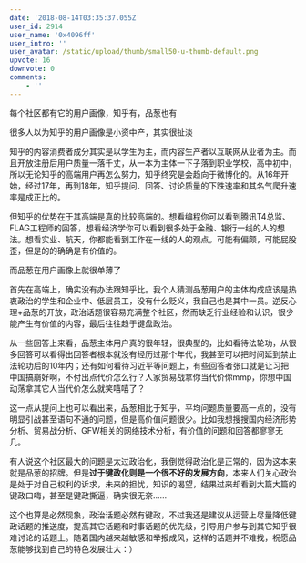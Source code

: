 ```yaml
---
date: '2018-08-14T03:35:37.055Z'
user_id: 2914
user_name: '0x4096ff'
user_intro: ''
user_avatar: /static/upload/thumb/small50-u-thumb-default.png
upvote: 16
downvote: 0
comments:
    - ''
---
```


每个社区都有它的用户画像，知乎有，品葱也有

很多人以为知乎的用户画像是小资中产，其实很扯淡

知乎的内容消费者成分其实是以学生为主，而内容生产者以互联网从业者为主。而且开放注册后用户质量一落千丈，从一本为主体一下子落到职业学校，高中初中，所以无论知乎的高端用户再怎么努力，知乎终究是会趋向于微博化的。从16年开始，经过17年，再到18年，知乎提问、回答、讨论质量的下跌速率和其名气爬升速率是成正比的。

但知乎的优势在于其高端是真的比较高端的。想看编程你可以看到腾讯T4总监、FLAG工程师的回答，想看经济学你可以看到很多处于金融、银行一线的人的想法。想看实业、航天，你都能看到工作在一线的人的观点。可能有偏颇，可能屁股歪，但是的的确确是有价值的。

而品葱在用户画像上就很单薄了

首先在高端上，确实没有办法跟知乎比。我个人猜测品葱用户的主体构成应该是热衷政治的学生和企业中、低层员工，没有什么贬义，我自己也是其中一员。逆反心理+品葱的开放，政治话题很容易充满整个社区，然而缺乏行业经验和认识，很少能产生有价值的内容，最后往往趋于键盘政治。

从一些回答上来看，品葱主体用户真的很年轻，很典型的，比如看待法轮功，从很多回答可以看得出回答者根本就没有经历过那个年代，我甚至可以把时间延到禁止法轮功后的10年内；还有如何看待习近平等问题上，有些回答者张口就是让习把中国搞崩好啊，不付出点代价怎么行？人家贸易战拿你当代价你mmp，你想中国动荡拿其它人当代价怎么就笑嘻嘻了？

这一点从提问上也可以看出来，品葱相比于知乎，平均问题质量要高一点的，没有明显引战甚至语句不通的问题，但是高价值问题很少。比如我想搜搜国内经济形势分析、贸易战分析、GFW相关的网络技术分析，有价值的问题和回答都寥寥无几。

有人说这个社区最大的问题是太过政治化，我倒觉得政治化是正常的，因为这本来就是品葱的招牌。但是**过于键政化则是一个很不好的发展方向**，本来人们关心政治是处于对自己权利的诉求，未来的担忧，知识的渴望，结果过来却看到大篇大篇的键政口嗨，甚至是键政撕逼，确实很无奈……

这个也算是必然现象，政治话题必然有键政，不过我还是建议从运营上尽量降低键政话题的推送度，提高其它话题和时事话题的优先级，引导用户参与到其它知乎很难讨论的话题上。随着国内越来越敏感和举报成风，这样的话题并不难找，祝愿品葱能够找到自己的特色发展壮大：）
